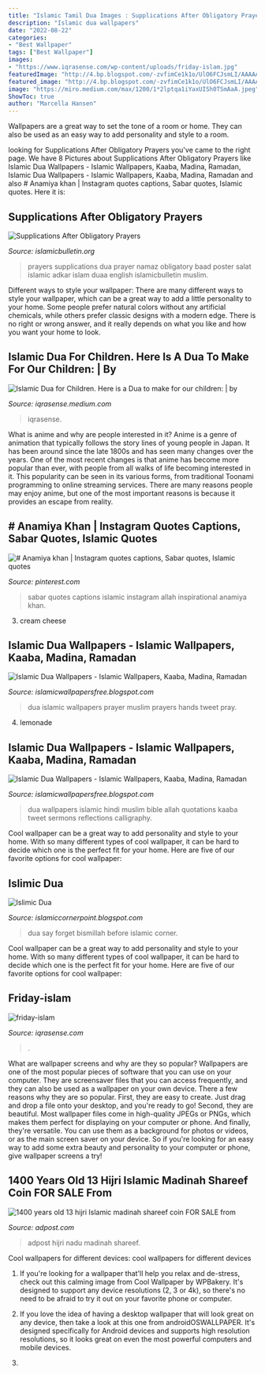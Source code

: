 ```yaml
---
title: "Islamic Tamil Dua Images : Supplications After Obligatory Prayers"
description: "Islamic dua wallpapers"
date: "2022-08-22"
categories:
- "Best Wallpaper"
tags: ["Best Wallpaper"]
images:
- "https://www.iqrasense.com/wp-content/uploads/friday-islam.jpg"
featuredImage: "http://4.bp.blogspot.com/-zvfimCe1k1o/UlO6FCJsmLI/AAAAAAAAASY/1p2JtssojRo/s1600/dua-forget-say-bismillah-before-meal.png"
featured_image: "http://4.bp.blogspot.com/-zvfimCe1k1o/UlO6FCJsmLI/AAAAAAAAASY/1p2JtssojRo/s1600/dua-forget-say-bismillah-before-meal.png"
image: "https://miro.medium.com/max/1200/1*2lptqa1iYaxUISh0TSmAaA.jpeg"
ShowToc: true
author: "Marcella Hansen"
---
```



Wallpapers are a great way to set the tone of a room or home. They can also be used as an easy way to add personality and style to a room.

	

		
looking for Supplications After Obligatory Prayers you've came to the right page. We have 8 Pictures about Supplications After Obligatory Prayers like Islamic Dua Wallpapers - Islamic Wallpapers, Kaaba, Madina, Ramadan, Islamic Dua Wallpapers - Islamic Wallpapers, Kaaba, Madina, Ramadan and also # Anamiya khan | Instagram quotes captions, Sabar quotes, Islamic quotes. Here it is:
		
    
## Supplications After Obligatory Prayers

<img loading=lazy src="http://www.islamicbulletin.org/free_downloads/prayer/Poster/final_duaa.gif" onerror="this.onerror=null;this.src='https://tse4.mm.bing.net/th?id=OIP.Hh6vlZnvoWjfLu6QaYCMbAHaO0&amp;pid=15.1';" alt="Supplications After Obligatory Prayers">

_Source: islamicbulletin.org_

>prayers supplications dua prayer namaz obligatory baad poster salat islamic adkar islam duaa english islamicbulletin muslim. 

	

Different ways to style your wallpaper:
There are many different ways to style your wallpaper, which can be a great way to add a little personality to your home. Some people prefer natural colors without any artificial chemicals, while others prefer classic designs with a modern edge. There is no right or wrong answer, and it really depends on what you like and how you want your home to look.

    
## Islamic Dua For Children. Here Is A Dua To Make For Our Children: | By

<img loading=lazy src="https://miro.medium.com/max/1200/1*2lptqa1iYaxUISh0TSmAaA.jpeg" onerror="this.onerror=null;this.src='https://tse3.mm.bing.net/th?id=OIP.xD9FvcNyhQO-qjbjMhZI5AHaD0&amp;pid=15.1';" alt="Islamic Dua for Children. Here is a Dua to make for our children: | by">

_Source: iqrasense.medium.com_

>iqrasense. 

	

What is anime and why are people interested in it?
Anime is a genre of animation that typically follows the story lines of young people in Japan. It has been around since the late 1800s and has seen many changes over the years. One of the most recent changes is that anime has become more popular than ever, with people from all walks of life becoming interested in it. This popularity can be seen in its various forms, from traditional Toonami programming to online streaming services. There are many reasons people may enjoy anime, but one of the most important reasons is because it provides an escape from reality.

    
## # Anamiya Khan | Instagram Quotes Captions, Sabar Quotes, Islamic Quotes

<img loading=lazy src="https://i.pinimg.com/736x/6f/33/f0/6f33f0390e5d94eecaed4938487da59f.jpg" onerror="this.onerror=null;this.src='https://tse4.mm.bing.net/th?id=OIP.50FqdXyguadiybs-OwwZXQHaJA&amp;pid=15.1';" alt="# Anamiya khan | Instagram quotes captions, Sabar quotes, Islamic quotes">

_Source: pinterest.com_

>sabar quotes captions islamic instagram allah inspirational anamiya khan. 

	

3. cream cheese 

    
## Islamic Dua Wallpapers - Islamic Wallpapers, Kaaba, Madina, Ramadan

<img loading=lazy src="http://1.bp.blogspot.com/-VigQlbroMNA/UZaoKqIatpI/AAAAAAAADO0/0Q0WV1HCYz4/s1600/Islamic+Dua+Wallpapers+(9).jpg" onerror="this.onerror=null;this.src='https://tse1.mm.bing.net/th?id=OIP.jhAgV2q9hZ9QNDWdpe1xpgHaEP&amp;pid=15.1';" alt="Islamic Dua Wallpapers - Islamic Wallpapers, Kaaba, Madina, Ramadan">

_Source: islamicwallpapersfree.blogspot.com_

>dua islamic wallpapers prayer muslim prayers hands tweet pray. 

	

4. lemonade 

    
## Islamic Dua Wallpapers - Islamic Wallpapers, Kaaba, Madina, Ramadan

<img loading=lazy src="http://4.bp.blogspot.com/-XJZGaUCpPCk/UZaoAe05L5I/AAAAAAAADMw/pPliqiPyYco/s1600/Islamic+Dua+Wallpapers+(30).jpg" onerror="this.onerror=null;this.src='https://tse4.mm.bing.net/th?id=OIP.2bbpz7M9MOEXI0xydVwjlwHaED&amp;pid=15.1';" alt="Islamic Dua Wallpapers - Islamic Wallpapers, Kaaba, Madina, Ramadan">

_Source: islamicwallpapersfree.blogspot.com_

>dua wallpapers islamic hindi muslim bible allah quotations kaaba tweet sermons reflections calligraphy. 

	

Cool wallpaper can be a great way to add personality and style to your home. With so many different types of cool wallpaper, it can be hard to decide which one is the perfect fit for your home. Here are five of our favorite options for cool wallpaper: 

    
## Islimic Dua

<img loading=lazy src="http://4.bp.blogspot.com/-zvfimCe1k1o/UlO6FCJsmLI/AAAAAAAAASY/1p2JtssojRo/s1600/dua-forget-say-bismillah-before-meal.png" onerror="this.onerror=null;this.src='https://tse4.mm.bing.net/th?id=OIP.KszXbf7QS1Y3LDmJtcOv-AAAAA&amp;pid=15.1';" alt="Islimic Dua">

_Source: islamiccornerpoint.blogspot.com_

>dua say forget bismillah before islamic corner. 

	

Cool wallpaper can be a great way to add personality and style to your home. With so many different types of cool wallpaper, it can be hard to decide which one is the perfect fit for your home. Here are five of our favorite options for cool wallpaper: 

    
## Friday-islam

<img loading=lazy src="https://www.iqrasense.com/wp-content/uploads/friday-islam.jpg" onerror="this.onerror=null;this.src='https://tse2.mm.bing.net/th?id=OIP.umb4-szyMi7THQQgzeCUIQHaFn&amp;pid=15.1';" alt="friday-islam">

_Source: iqrasense.com_

>. 

	

What are wallpaper screens and why are they so popular?
Wallpapers are one of the most popular pieces of software that you can use on your computer. They are screensaver files that you can access frequently, and they can also be used as a wallpaper on your own device. There a few reasons why they are so popular. First, they are easy to create. Just drag and drop a file onto your desktop, and you're ready to go! Second, they are beautiful. Most wallpaper files come in high-quality JPEGs or PNGs, which makes them perfect for displaying on your computer or phone. And finally, they're versatile. You can use them as a background for photos or videos, or as the main screen saver on your device. So if you're looking for an easy way to add some extra beauty and personality to your computer or phone, give wallpaper screens a try!

    
## 1400 Years Old 13 Hijri Islamic Madinah Shareef Coin FOR SALE From

<img loading=lazy src="https://www.adpost.com/classifieds/upload/in/collectibles/in_collectibles.4841.2.jpg" onerror="this.onerror=null;this.src='https://tse1.mm.bing.net/th?id=OIP.8Hnc8jXorDSJiIPB8tBJewHaNK&amp;pid=15.1';" alt="1400 years old 13 hijri Islamic madinah shareef coin FOR SALE from">

_Source: adpost.com_

>adpost hijri nadu madinah shareef. 

	

Cool wallpapers for different devices:
cool wallpapers for different devices 

1. If you're looking for a wallpaper that'll help you relax and de-stress, check out this calming image from Cool Wallpaper by WPBakery. It's designed to support any device resolutions (2, 3 or 4k), so there's no need to be afraid to try it out on your favorite phone or computer.

2. If you love the idea of having a desktop wallpaper that will look great on any device, then take a look at this one from androidOSWALLPAPER. It's designed specifically for Android devices and supports high resolution resolutions, so it looks great on even the most powerful computers and mobile devices.

3.

